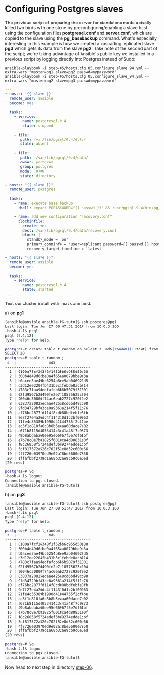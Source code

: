Configuring Postgres slaves
================

The previous script of preparing the server for standalone mode actually killed two birds with one stone by preconfiguring/enabling a slave host using the configuration files **postgresql.conf** and **server.conf**, which are copied to the slave using the **pg\_basebackup** command. What's especially interesting in this example is how we created a cascading replicated slave **pg3** which gets its data from the slave **pg2**. Take note of the second part of the script; we're taking advantage of Ansible's public key we installed in a previous script by logging directly into Postgres instead of Sudo:

    ansible-playbook -i step-05/hosts.cfg 05.configure_slave_94.yml --extra-vars "master=pg1 slave=pg2 passwd=mypassword"
    ansible-playbook -i step-05/hosts.cfg 05.configure_slave_94.yml --extra-vars "master=pg2 slave=pg3 passwd=mypassword"

``` yaml
---
- hosts: "{{ slave }}"
  remote_user: ansible
  become: yes
 
  tasks:
    - service:
        name: postgresql-9.4
        state: stopped
 
    - file:
       path: /var/lib/pgsql/9.4/data/
       state: absent
 
    - file:
       path:  /var/lib/pgsql/9.4/data/
       owner: postgres
       group: postgres
       mode:  0700
       state: directory
 
- hosts: "{{ slave }}"
  remote_user: postgres
 
  tasks:
    - name: execute base backup
      shell: export PGPASSWORD="{{ passwd }}" && /usr/pgsql-9.4/bin/pg_basebackup -h {{ master }} -U replicant -D /var/lib/pgsql/9.4/data -P -v --xlog-method=stream 2>&1
 
    - name: add new configuration "recovery.conf"
      blockinfile:
        create: yes
        dest: /var/lib/pgsql/9.4/data/recovery.conf
        block: |
          standby_mode = 'on'
          primary_conninfo = 'user=replicant password={{ passwd }} host={{ master }} port=5432 sslmode=prefer'
          recovery_target_timeline = 'latest'
 
- hosts: "{{ slave }}"
  remote_user: ansible
  become: yes
 
  tasks:
    - service:
        name: postgresql-9.4
        state: started
...
```
Test our cluster install with next command:

a) on **pg1**

```bash
[ansible@ansible ansible-PG-tuto]$ ssh postgres@pg1
Last login: Tue Jun 27 08:47:31 2017 from 10.0.3.160
-bash-4.1$ psql
psql (9.4.12)
Type "help" for help.

postgres=# create table t_random as select s, md5(random()::text) from generate_Series(1,20) s;
SELECT 20
postgres=# table t_random ;
 s  |               md5                
----+----------------------------------
  1 | 0100a7fcf26348f1f52bb6c955d50e88
  2 | 500b4e49d6cbe0a4f65aa0079bbe9a3a
  3 | b0acee3ae49bc6254b8ee9ab046922d5
  4 | d3d12ee2204fb431b5c1febde8acb714
  5 | 4783c7faa9dedfafcb6b6b5079f31801
  6 | 02fd9567b2d490fe2e7f18575625c204
  7 | 20046c30800f74ac6eab2727c920f9e2
  8 | 03837a20825edaae425a8cd6bd49cb98
  9 | 9fd34729bf83ce0a9363a214f5f11b76
 10 | df76bc2877fd114f8cd088bdfebfe8fb
 11 | 9e7f27e4a26dc4f114310d1c2bf09963
 12 | 71fe4c35389b1990d41844735f2cf4be
 13 | ec3f1c810fa6c8b8b5eaaa60dace7a02
 14 | a671b8115d4053414c3c41a48f7c9873
 15 | 49b8abdaba60ee95e66967f5e7df61bf
 16 | e7b78c8e7b81825f6018ca4d80831e0f
 17 | f8c26858f5724adef3bd9274edde1cbf
 18 | 5cf817572a526c702f52e8d52c600e66
 19 | 4f7726e03970ed9e02a78be5600e7850
 20 | 1ffafbbf2739d1a68b32ae9cb9c6e6ed
(20 rows)

postgres=# \q
-bash-4.1$ logout
Connection to pg1 closed.
[ansible@ansible ansible-PG-tuto]$ 

```

b) on **pg3**

```bash
[ansible@ansible ansible-PG-tuto]$ ssh postgres@pg3
Last login: Tue Jun 27 08:51:47 2017 from 10.0.3.160
-bash-4.1$ psql 
psql (9.4.12)
Type "help" for help.

postgres=# table t_random ;
 s  |               md5                
----+----------------------------------
  1 | 0100a7fcf26348f1f52bb6c955d50e88
  2 | 500b4e49d6cbe0a4f65aa0079bbe9a3a
  3 | b0acee3ae49bc6254b8ee9ab046922d5
  4 | d3d12ee2204fb431b5c1febde8acb714
  5 | 4783c7faa9dedfafcb6b6b5079f31801
  6 | 02fd9567b2d490fe2e7f18575625c204
  7 | 20046c30800f74ac6eab2727c920f9e2
  8 | 03837a20825edaae425a8cd6bd49cb98
  9 | 9fd34729bf83ce0a9363a214f5f11b76
 10 | df76bc2877fd114f8cd088bdfebfe8fb
 11 | 9e7f27e4a26dc4f114310d1c2bf09963
 12 | 71fe4c35389b1990d41844735f2cf4be
 13 | ec3f1c810fa6c8b8b5eaaa60dace7a02
 14 | a671b8115d4053414c3c41a48f7c9873
 15 | 49b8abdaba60ee95e66967f5e7df61bf
 16 | e7b78c8e7b81825f6018ca4d80831e0f
 17 | f8c26858f5724adef3bd9274edde1cbf
 18 | 5cf817572a526c702f52e8d52c600e66
 19 | 4f7726e03970ed9e02a78be5600e7850
 20 | 1ffafbbf2739d1a68b32ae9cb9c6e6ed
(20 rows)

postgres=# \q
-bash-4.1$ logout
Connection to pg3 closed.
[ansible@ansible ansible-PG-tuto]$ 

```

Now head to next step in directory [step-06](https://github.com/4orbit/ansible-PG-tuto/tree/master/step-06).

